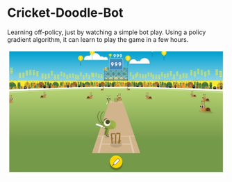 # Cricket-Doodle-Bot

Learning off-policy, just by watching a simple bot play. Using a policy gradient algorithm, it can learn to play the game in a few hours.


<img src="https://github.com/LengyelR/Cricket-Doodle-Bot/blob/master/highscore.jpg" width="640">
